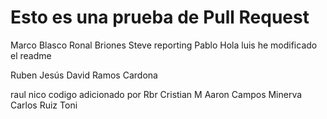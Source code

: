# Esto es una prueba de Pull Request

Marco Blasco
Ronal Briones
Steve reporting
Pablo
Hola luis he modificado el readme

Ruben
Jesús David Ramos Cardona

raul
nico
codigo adicionado por Rbr
Cristian M
Aaron Campos
Minerva
Carlos Ruiz
Toni

